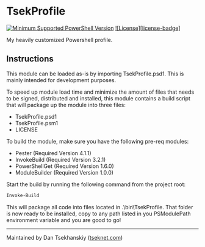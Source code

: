 # TsekProfile

[![Minimum Supported PowerShell Version](https://img.shields.io/badge/PowerShell-5.1+-purple.svg)](https://github.com/PowerShell/PowerShell) [![License][license-badge]](LICENSE)

My heavily customized Powershell profile.

## Instructions

This module can be loaded as-is by importing TsekProfile.psd1. This is mainly intended for development purposes.

To speed up module load time and minimize the amount of files that needs to be signed, distributed and installed, this module contains a build script that will package up the module into three files:

- TsekProfile.psd1
- TsekProfile.psm1
- LICENSE

To build the module, make sure you have the following pre-req modules:

- Pester (Required Version 4.1.1)
- InvokeBuild (Required Version 3.2.1)
- PowerShellGet (Required Version 1.6.0)
- ModuleBuilder (Required Version 1.0.0)

Start the build by running the following command from the project root:

```powershell
Invoke-Build
```

This will package all code into files located in .\bin\TsekProfile. That folder is now ready to be installed, copy to any path listed in you PSModulePath environment variable and you are good to go!

---
Maintained by Dan Tsekhanskiy ([tseknet.com](https://tseknet.com))
